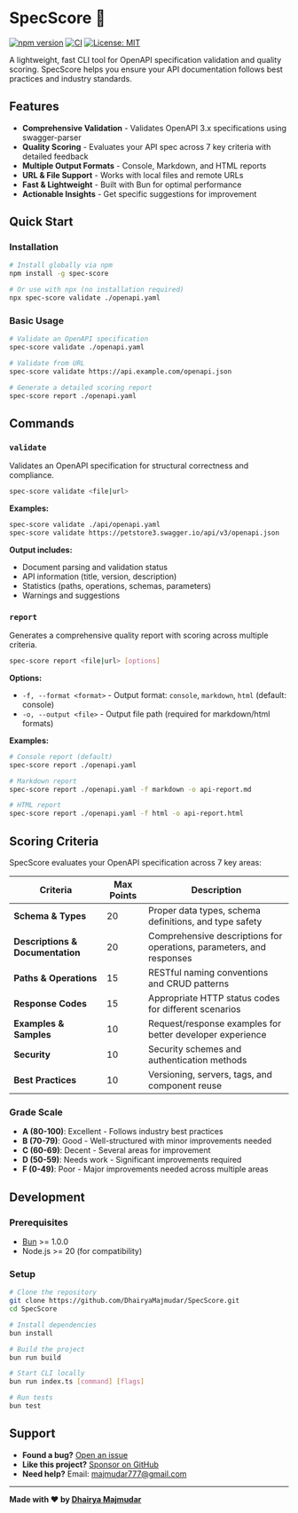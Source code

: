 # SpecScore 🚀

[![npm version](https://badge.fury.io/js/spec-score.svg)](https://badge.fury.io/js/spec-score)
[![CI](https://github.com/DhairyaMajmudar/SpecScore/actions/workflows/ci.yaml/badge.svg)](https://github.com/DhairyaMajmudar/SpecScore/actions/workflows/ci.yaml)
[![License: MIT](https://img.shields.io/badge/License-MIT-yellow.svg)](https://opensource.org/licenses/MIT)

A lightweight, fast CLI tool for OpenAPI specification validation and quality scoring. SpecScore helps you ensure your API documentation follows best practices and industry standards.

## Features

- **Comprehensive Validation** - Validates OpenAPI 3.x specifications using swagger-parser
- **Quality Scoring** - Evaluates your API spec across 7 key criteria with detailed feedback
- **Multiple Output Formats** - Console, Markdown, and HTML reports
- **URL & File Support** - Works with local files and remote URLs
- **Fast & Lightweight** - Built with Bun for optimal performance
- **Actionable Insights** - Get specific suggestions for improvement

## Quick Start

### Installation

```bash
# Install globally via npm
npm install -g spec-score

# Or use with npx (no installation required)
npx spec-score validate ./openapi.yaml
```

### Basic Usage

```bash
# Validate an OpenAPI specification
spec-score validate ./openapi.yaml

# Validate from URL
spec-score validate https://api.example.com/openapi.json

# Generate a detailed scoring report
spec-score report ./openapi.yaml
```

## Commands

### `validate`

Validates an OpenAPI specification for structural correctness and compliance.

```bash
spec-score validate <file|url>
```

**Examples:**

```bash
spec-score validate ./api/openapi.yaml
spec-score validate https://petstore3.swagger.io/api/v3/openapi.json
```

**Output includes:**

- Document parsing and validation status
- API information (title, version, description)
- Statistics (paths, operations, schemas, parameters)
- Warnings and suggestions

### `report`

Generates a comprehensive quality report with scoring across multiple criteria.

```bash
spec-score report <file|url> [options]
```

**Options:**

- `-f, --format <format>` - Output format: `console`, `markdown`, `html` (default: console)
- `-o, --output <file>` - Output file path (required for markdown/html formats)

**Examples:**

```bash
# Console report (default)
spec-score report ./openapi.yaml

# Markdown report
spec-score report ./openapi.yaml -f markdown -o api-report.md

# HTML report
spec-score report ./openapi.yaml -f html -o api-report.html
```

## Scoring Criteria

SpecScore evaluates your OpenAPI specification across 7 key areas:

| Criteria                         | Max Points | Description                                                          |
| -------------------------------- | ---------- | -------------------------------------------------------------------- |
| **Schema & Types**               | 20         | Proper data types, schema definitions, and type safety               |
| **Descriptions & Documentation** | 20         | Comprehensive descriptions for operations, parameters, and responses |
| **Paths & Operations**           | 15         | RESTful naming conventions and CRUD patterns                         |
| **Response Codes**               | 15         | Appropriate HTTP status codes for different scenarios                |
| **Examples & Samples**           | 10         | Request/response examples for better developer experience            |
| **Security**                     | 10         | Security schemes and authentication methods                          |
| **Best Practices**               | 10         | Versioning, servers, tags, and component reuse                       |

### Grade Scale

- **A (80-100)**: Excellent - Follows industry best practices
- **B (70-79)**: Good - Well-structured with minor improvements needed
- **C (60-69)**: Decent - Several areas for improvement
- **D (50-59)**: Needs work - Significant improvements required
- **F (0-49)**: Poor - Major improvements needed across multiple areas

## Development

### Prerequisites

- [Bun](https://bun.sh/) >= 1.0.0
- Node.js >= 20 (for compatibility)

### Setup

```bash
# Clone the repository
git clone https://github.com/DhairyaMajmudar/SpecScore.git
cd SpecScore

# Install dependencies
bun install

# Build the project
bun run build

# Start CLI locally
bun run index.ts [command] [flags]

# Run tests
bun test
```

## Support

- **Found a bug?** [Open an issue](https://github.com/DhairyaMajmudar/SpecScore/issues)
- **Like this project?** [Sponsor on GitHub](https://github.com/sponsors/DhairyaMajmudar)
- **Need help?** Email: majmudar777@gmail.com

---

**Made with ❤️ by [Dhairya Majmudar](https://github.com/DhairyaMajmudar)**
